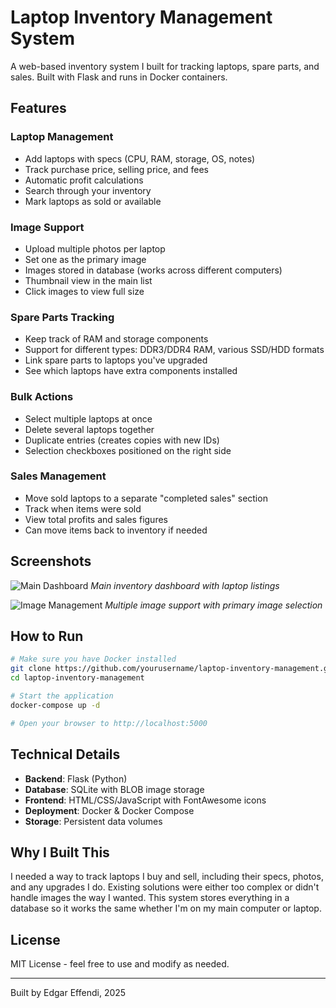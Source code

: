 # Laptop Inventory Management System

A web-based inventory system I built for tracking laptops, spare parts, and sales. Built with Flask and runs in Docker containers.

## Features

### Laptop Management
- Add laptops with specs (CPU, RAM, storage, OS, notes)
- Track purchase price, selling price, and fees
- Automatic profit calculations
- Search through your inventory
- Mark laptops as sold or available

### Image Support
- Upload multiple photos per laptop
- Set one as the primary image
- Images stored in database (works across different computers)
- Thumbnail view in the main list
- Click images to view full size

### Spare Parts Tracking
- Keep track of RAM and storage components
- Support for different types: DDR3/DDR4 RAM, various SSD/HDD formats
- Link spare parts to laptops you've upgraded
- See which laptops have extra components installed

### Bulk Actions
- Select multiple laptops at once
- Delete several laptops together
- Duplicate entries (creates copies with new IDs)
- Selection checkboxes positioned on the right side

### Sales Management
- Move sold laptops to a separate "completed sales" section
- Track when items were sold
- View total profits and sales figures
- Can move items back to inventory if needed

## Screenshots

![Main Dashboard](screenshots/dashboard.png)
*Main inventory dashboard with laptop listings*

![Image Management](screenshots/images.png)
*Multiple image support with primary image selection*

## How to Run

```bash
# Make sure you have Docker installed
git clone https://github.com/yourusername/laptop-inventory-management.git
cd laptop-inventory-management

# Start the application
docker-compose up -d

# Open your browser to http://localhost:5000
```

## Technical Details

- **Backend**: Flask (Python)
- **Database**: SQLite with BLOB image storage
- **Frontend**: HTML/CSS/JavaScript with FontAwesome icons
- **Deployment**: Docker & Docker Compose
- **Storage**: Persistent data volumes

## Why I Built This

I needed a way to track laptops I buy and sell, including their specs, photos, and any upgrades I do. Existing solutions were either too complex or didn't handle images the way I wanted. This system stores everything in a database so it works the same whether I'm on my main computer or laptop.

## License

MIT License - feel free to use and modify as needed.

---

Built by Edgar Effendi, 2025